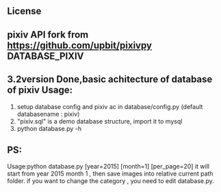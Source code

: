 License
------
pixiv API fork from https://github.com/upbit/pixivpy
DATABASE_PIXIV
-------------
3.2version
Done,basic achitecture of database of pixiv
Usage:
-------------
1. setup database config and pixiv ac in database/config.py (default databasename : pixiv)
2. "pixiv.sql" is a demo database structure, import it to mysql
3. python database.py -h

PS:
------
Usage:python database.py [year=2015] [month=1] [per_page=20]
it will start from year 2015 month 1 , then save images into relative current path folder.
if you want to change the category , you need to edit database.py.
